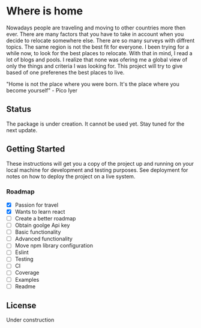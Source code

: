 # Where is home

Nowadays people are traveling and moving to other countries more then ever. There are many factors that you have to take in account when you decide to relocate somewhere else.
There are so many surveys with diffrent topics. The same region is not the best fit for everyone. I been trying for a while now, to look for the best places to relocate. With that in mind, I read a lot of blogs and pools. I realize that none was ofering me a global view of only the things and criteria I was looking for. This project will try to give based of one preferenes the best places to live.

"Home is not the place where you were born. It's the place where you become yourself" - Pico Iyer

## Status

The package is under creation. It cannot be used yet. Stay tuned for the next update.

## Getting Started

These instructions will get you a copy of the project up and running on your local machine for development and testing purposes. See deployment for notes on how to deploy the project on a live system.

### Roadmap

- [x] Passion for travel
- [x] Wants to learn react
- [ ] Create a better roadmap
- [ ] Obtain goolge Api key
- [ ] Basic functionality
- [ ] Advanced functionality
- [ ] Move npm library configuration
- [ ] Eslint
- [ ] Testing
- [ ] CI
- [ ] Coverage
- [ ] Examples
- [ ] Readme

## License

Under construction